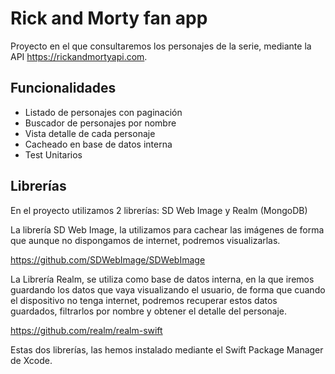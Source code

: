 
# Rick and Morty fan app

Proyecto en el que consultaremos los personajes de la serie, mediante la API https://rickandmortyapi.com.




## Funcionalidades

 - Listado de personajes con paginación
 - Buscador de personajes por nombre
 - Vista detalle de cada personaje
 - Cacheado en base de datos interna
 - Test Unitarios


## Librerías

En el proyecto utilizamos 2 librerías: SD Web Image y Realm (MongoDB)

La librería SD Web Image, la utilizamos para cachear las imágenes de forma que aunque no dispongamos de internet, podremos visualizarlas.

https://github.com/SDWebImage/SDWebImage

La Librería Realm, se utiliza como base de datos interna, en la que iremos guardando los datos que vaya visualizando el usuario, de forma que cuando el dispositivo no tenga internet, podremos recuperar estos datos guardados, filtrarlos por nombre y obtener el detalle del personaje.

https://github.com/realm/realm-swift

Estas dos librerías, las hemos instalado mediante el Swift Package Manager de Xcode.




